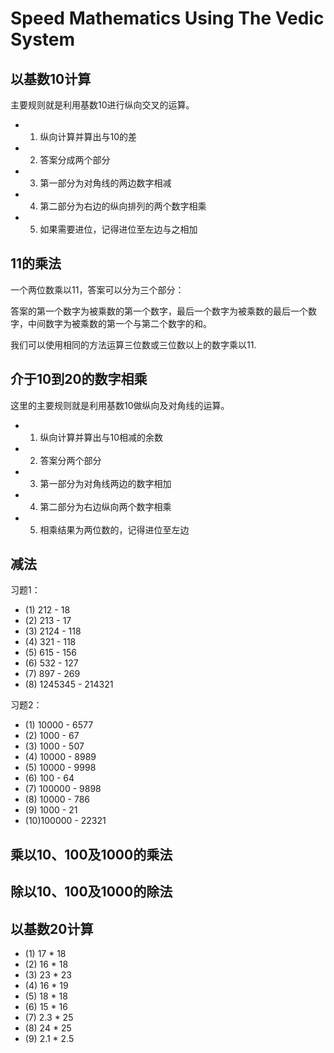 # Speed Mathematics Using The Vedic System

## 以基数10计算

主要规则就是利用基数10进行纵向交叉的运算。

* 1. 纵向计算并算出与10的差
* 2. 答案分成两个部分
* 3. 第一部分为对角线的两边数字相减
* 4. 第二部分为右边的纵向排列的两个数字相乘
* 5. 如果需要进位，记得进位至左边与之相加

## 11的乘法

一个两位数乘以11，答案可以分为三个部分：

答案的第一个数字为被乘数的第一个数字，最后一个数字为被乘数的最后一个数字，中间数字为被乘数的第一个与第二个数字的和。

我们可以使用相同的方法运算三位数或三位数以上的数字乘以11.

## 介于10到20的数字相乘

这里的主要规则就是利用基数10做纵向及对角线的运算。

* 1. 纵向计算并算出与10相减的余数
* 2. 答案分两个部分
* 3. 第一部分为对角线两边的数字相加
* 4. 第二部分为右边纵向两个数字相乘
* 5. 相乘结果为两位数的，记得进位至左边

## 减法

习题1：

* (1) 212 - 18
* (2) 213 - 17
* (3) 2124 - 118
* (4) 321 - 118
* (5) 615 - 156
* (6) 532 - 127
* (7) 897 - 269
* (8) 1245345 - 214321

习题2：

* (1) 10000 - 6577
* (2) 1000 - 67
* (3) 1000 - 507
* (4) 10000 - 8989
* (5) 10000 - 9998
* (6) 100 - 64
* (7) 100000 - 9898
* (8) 10000 - 786
* (9) 1000 - 21
* (10)100000 - 22321

## 乘以10、100及1000的乘法

## 除以10、100及1000的除法

## 以基数20计算

* (1) 17 * 18
* (2) 16 * 18
* (3) 23 * 23
* (4) 16 * 19
* (5) 18 * 18
* (6) 15 * 16
* (7) 2.3 * 25
* (8) 24 * 25
* (9) 2.1 * 2.5



















